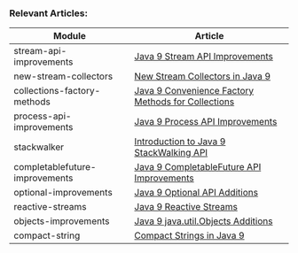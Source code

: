 ### Relevant Articles: 

Module | Article
--|--
stream-api-improvements | [Java 9 Stream API Improvements](http://www.baeldung.com/java-9-stream-api)
new-stream-collectors | [New Stream Collectors in Java 9](http://www.baeldung.com/java9-stream-collectors)
collections-factory-methods | [Java 9 Convenience Factory Methods for Collections](http://www.baeldung.com/java-9-collections-factory-methods)
process-api-improvements | [Java 9 Process API Improvements](http://www.baeldung.com/java-9-process-api)
stackwalker | [Introduction to Java 9 StackWalking API](http://www.baeldung.com/java-9-stackwalking-api)
completablefuture-improvements | [Java 9 CompletableFuture API Improvements](http://www.baeldung.com/java-9-completablefuture)
optional-improvements | [Java 9 Optional API Additions](http://www.baeldung.com/java-9-optional)
reactive-streams | [Java 9 Reactive Streams](http://www.baeldung.com/java-9-reactive-streams)
objects-improvements | [Java 9 java.util.Objects Additions](http://www.baeldung.com/java-9-objects-new)
compact-string | [Compact Strings in Java 9](http://www.baeldung.com/java-9-compact-string)